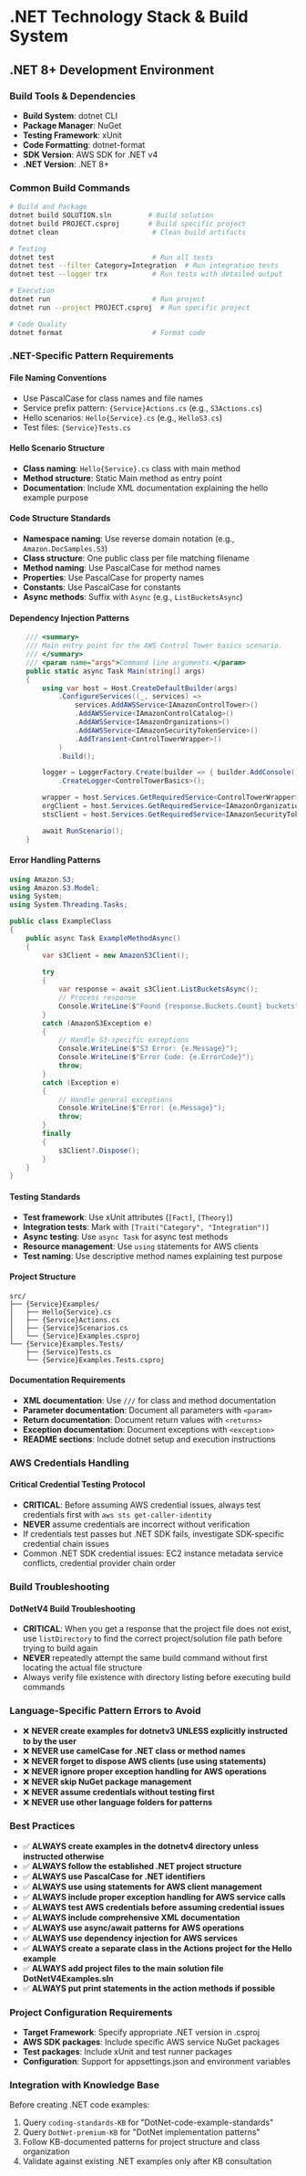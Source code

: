 # .NET Technology Stack & Build System

## .NET 8+ Development Environment

### Build Tools & Dependencies
- **Build System**: dotnet CLI
- **Package Manager**: NuGet
- **Testing Framework**: xUnit
- **Code Formatting**: dotnet-format
- **SDK Version**: AWS SDK for .NET v4
- **.NET Version**: .NET 8+

### Common Build Commands

```bash
# Build and Package
dotnet build SOLUTION.sln         # Build solution
dotnet build PROJECT.csproj       # Build specific project
dotnet clean                       # Clean build artifacts

# Testing
dotnet test                        # Run all tests
dotnet test --filter Category=Integration  # Run integration tests
dotnet test --logger trx           # Run tests with detailed output

# Execution
dotnet run                         # Run project
dotnet run --project PROJECT.csproj  # Run specific project

# Code Quality
dotnet format                      # Format code
```

### .NET-Specific Pattern Requirements

#### File Naming Conventions
- Use PascalCase for class names and file names
- Service prefix pattern: `{Service}Actions.cs` (e.g., `S3Actions.cs`)
- Hello scenarios: `Hello{Service}.cs` (e.g., `HelloS3.cs`)
- Test files: `{Service}Tests.cs`

#### Hello Scenario Structure
- **Class naming**: `Hello{Service}.cs` class with main method
- **Method structure**: Static Main method as entry point
- **Documentation**: Include XML documentation explaining the hello example purpose

#### Code Structure Standards
- **Namespace naming**: Use reverse domain notation (e.g., `Amazon.DocSamples.S3`)
- **Class structure**: One public class per file matching filename
- **Method naming**: Use PascalCase for method names
- **Properties**: Use PascalCase for property names
- **Constants**: Use PascalCase for constants
- **Async methods**: Suffix with `Async` (e.g., `ListBucketsAsync`)

#### Dependency Injection Patterns
```csharp
    /// <summary>
    /// Main entry point for the AWS Control Tower basics scenario.
    /// </summary>
    /// <param name="args">Command line arguments.</param>
    public static async Task Main(string[] args)
    {
        using var host = Host.CreateDefaultBuilder(args)
            .ConfigureServices((_, services) =>
                services.AddAWSService<IAmazonControlTower>()
                .AddAWSService<IAmazonControlCatalog>()
                .AddAWSService<IAmazonOrganizations>()
                .AddAWSService<IAmazonSecurityTokenService>()
                .AddTransient<ControlTowerWrapper>()
            )
            .Build();

        logger = LoggerFactory.Create(builder => { builder.AddConsole(); })
            .CreateLogger<ControlTowerBasics>();

        wrapper = host.Services.GetRequiredService<ControlTowerWrapper>();
        orgClient = host.Services.GetRequiredService<IAmazonOrganizations>();
        stsClient = host.Services.GetRequiredService<IAmazonSecurityTokenService>();

        await RunScenario();
    }
```

#### Error Handling Patterns
```csharp
using Amazon.S3;
using Amazon.S3.Model;
using System;
using System.Threading.Tasks;

public class ExampleClass
{
    public async Task ExampleMethodAsync()
    {
        var s3Client = new AmazonS3Client();
        
        try
        {
            var response = await s3Client.ListBucketsAsync();
            // Process response
            Console.WriteLine($"Found {response.Buckets.Count} buckets");
        }
        catch (AmazonS3Exception e)
        {
            // Handle S3-specific exceptions
            Console.WriteLine($"S3 Error: {e.Message}");
            Console.WriteLine($"Error Code: {e.ErrorCode}");
            throw;
        }
        catch (Exception e)
        {
            // Handle general exceptions
            Console.WriteLine($"Error: {e.Message}");
            throw;
        }
        finally
        {
            s3Client?.Dispose();
        }
    }
}
```

#### Testing Standards
- **Test framework**: Use xUnit attributes (`[Fact]`, `[Theory]`)
- **Integration tests**: Mark with `[Trait("Category", "Integration")]`
- **Async testing**: Use `async Task` for async test methods
- **Resource management**: Use `using` statements for AWS clients
- **Test naming**: Use descriptive method names explaining test purpose

#### Project Structure
```
src/
├── {Service}Examples/
│   ├── Hello{Service}.cs
│   ├── {Service}Actions.cs
│   ├── {Service}Scenarios.cs
│   └── {Service}Examples.csproj
└── {Service}Examples.Tests/
    ├── {Service}Tests.cs
    └── {Service}Examples.Tests.csproj
```

#### Documentation Requirements
- **XML documentation**: Use `///` for class and method documentation
- **Parameter documentation**: Document all parameters with `<param>`
- **Return documentation**: Document return values with `<returns>`
- **Exception documentation**: Document exceptions with `<exception>`
- **README sections**: Include dotnet setup and execution instructions

### AWS Credentials Handling

#### Critical Credential Testing Protocol
- **CRITICAL**: Before assuming AWS credential issues, always test credentials first with `aws sts get-caller-identity`
- **NEVER** assume credentials are incorrect without verification
- If credentials test passes but .NET SDK fails, investigate SDK-specific credential chain issues
- Common .NET SDK credential issues: EC2 instance metadata service conflicts, credential provider chain order

### Build Troubleshooting

#### DotNetV4 Build Troubleshooting
- **CRITICAL**: When you get a response that the project file does not exist, use `listDirectory` to find the correct project/solution file path before trying to build again
- **NEVER** repeatedly attempt the same build command without first locating the actual file structure
- Always verify file existence with directory listing before executing build commands

### Language-Specific Pattern Errors to Avoid
- ❌ **NEVER create examples for dotnetv3 UNLESS explicitly instructed to by the user**
- ❌ **NEVER use camelCase for .NET class or method names**
- ❌ **NEVER forget to dispose AWS clients (use using statements)**
- ❌ **NEVER ignore proper exception handling for AWS operations**
- ❌ **NEVER skip NuGet package management**
- ❌ **NEVER assume credentials without testing first**
- ❌ **NEVER use other language folders for patterns**

### Best Practices
- ✅ **ALWAYS create examples in the dotnetv4 directory unless instructed otherwise**
- ✅ **ALWAYS follow the established .NET project structure**
- ✅ **ALWAYS use PascalCase for .NET identifiers**
- ✅ **ALWAYS use using statements for AWS client management**
- ✅ **ALWAYS include proper exception handling for AWS service calls**
- ✅ **ALWAYS test AWS credentials before assuming credential issues**
- ✅ **ALWAYS include comprehensive XML documentation**
- ✅ **ALWAYS use async/await patterns for AWS operations**
- ✅ **ALWAYS use dependency injection for AWS services**
- ✅ **ALWAYS create a separate class in the Actions project for the Hello example**
- ✅ **ALWAYS add project files to the main solution file DotNetV4Examples.sln**
- ✅ **ALWAYS put print statements in the action methods if possible**

### Project Configuration Requirements
- **Target Framework**: Specify appropriate .NET version in .csproj
- **AWS SDK packages**: Include specific AWS service NuGet packages
- **Test packages**: Include xUnit and test runner packages
- **Configuration**: Support for appsettings.json and environment variables

### Integration with Knowledge Base
Before creating .NET code examples:
1. Query `coding-standards-KB` for "DotNet-code-example-standards"
2. Query `DotNet-premium-KB` for "DotNet implementation patterns"
3. Follow KB-documented patterns for project structure and class organization
4. Validate against existing .NET examples only after KB consultation